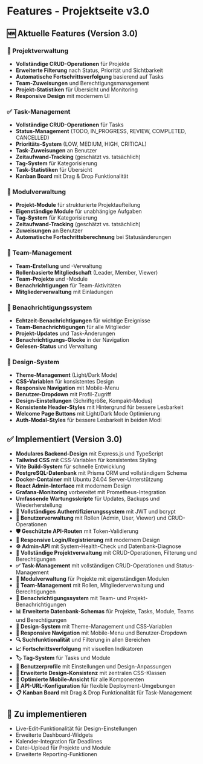 # Features - Projektseite v3.0

## 🆕 Aktuelle Features (Version 3.0)

### 📁 Projektverwaltung
- **Vollständige CRUD-Operationen** für Projekte
- **Erweiterte Filterung** nach Status, Priorität und Sichtbarkeit
- **Automatische Fortschrittsverfolgung** basierend auf Tasks
- **Team-Zuweisungen** und Berechtigungsmanagement
- **Projekt-Statistiken** für Übersicht und Monitoring
- **Responsive Design** mit modernem UI

### ✅ Task-Management
- **Vollständige CRUD-Operationen** für Tasks
- **Status-Management** (TODO, IN_PROGRESS, REVIEW, COMPLETED, CANCELLED)
- **Prioritäts-System** (LOW, MEDIUM, HIGH, CRITICAL)
- **Task-Zuweisungen** an Benutzer
- **Zeitaufwand-Tracking** (geschätzt vs. tatsächlich)
- **Tag-System** für Kategorisierung
- **Task-Statistiken** für Übersicht
- **Kanban Board** mit Drag & Drop Funktionalität

### 🧩 Modulverwaltung
- **Projekt-Module** für strukturierte Projektaufteilung
- **Eigenständige Module** für unabhängige Aufgaben
- **Tag-System** für Kategorisierung
- **Zeitaufwand-Tracking** (geschätzt vs. tatsächlich)
- **Zuweisungen** an Benutzer
- **Automatische Fortschrittsberechnung** bei Statusänderungen

### 👥 Team-Management
- **Team-Erstellung** und -Verwaltung
- **Rollenbasierte Mitgliedschaft** (Leader, Member, Viewer)
- **Team-Projekte** und -Module
- **Benachrichtigungen** für Team-Aktivitäten
- **Mitgliederverwaltung** mit Einladungen

### 🔔 Benachrichtigungssystem
- **Echtzeit-Benachrichtigungen** für wichtige Ereignisse
- **Team-Benachrichtigungen** für alle Mitglieder
- **Projekt-Updates** und Task-Änderungen
- **Benachrichtigungs-Glocke** in der Navigation
- **Gelesen-Status** und Verwaltung

### 🎨 Design-System
- **Theme-Management** (Light/Dark Mode)
- **CSS-Variablen** für konsistentes Design
- **Responsive Navigation** mit Mobile-Menu
- **Benutzer-Dropdown** mit Profil-Zugriff
- **Design-Einstellungen** (Schriftgröße, Kompakt-Modus)
- **Konsistente Header-Styles** mit Hintergrund für bessere Lesbarkeit
- **Welcome Page Buttons** mit Light/Dark Mode Optimierung
- **Auth-Modal-Styles** für bessere Lesbarkeit in beiden Modi

## ✅ Implementiert (Version 3.0)
- **Modulares Backend-Design** mit Express.js und TypeScript
- **Tailwind CSS** mit CSS-Variablen für konsistentes Styling
- **Vite Build-System** für schnelle Entwicklung
- **PostgreSQL-Datenbank** mit Prisma ORM und vollständigem Schema
- **Docker-Container** mit Ubuntu 24.04 Server-Unterstützung
- **React Admin-Interface** mit modernem Design
- **Grafana-Monitoring** vorbereitet mit Prometheus-Integration
- **Umfassende Wartungsskripte** für Updates, Backups und Wiederherstellung
- **🔐 Vollständiges Authentifizierungssystem** mit JWT und bcrypt
- **👥 Benutzerverwaltung** mit Rollen (Admin, User, Viewer) und CRUD-Operationen
- **🛡️ Geschützte API-Routen** mit Token-Validierung
- **📱 Responsive Login/Registrierung** mit modernem Design
- **⚙️ Admin-API** mit System-Health-Check und Datenbank-Diagnose
- **📁 Vollständige Projektverwaltung** mit CRUD-Operationen, Filterung und Berechtigungen
- **✅ Task-Management** mit vollständigen CRUD-Operationen und Status-Management
- **🧩 Modulverwaltung** für Projekte mit eigenständigen Modulen
- **👥 Team-Management** mit Rollen, Mitgliederverwaltung und Berechtigungen
- **🔔 Benachrichtigungssystem** mit Team- und Projekt-Benachrichtigungen
- **📊 Erweiterte Datenbank-Schemas** für Projekte, Tasks, Module, Teams und Berechtigungen
- **🎨 Design-System** mit Theme-Management und CSS-Variablen
- **📱 Responsive Navigation** mit Mobile-Menu und Benutzer-Dropdown
- **🔍 Suchfunktionalität** und Filterung in allen Bereichen
- **📈 Fortschrittsverfolgung** mit visuellen Indikatoren
- **🏷️ Tag-System** für Tasks und Module
- **👤 Benutzerprofile** mit Einstellungen und Design-Anpassungen
- **🎨 Erweiterte Design-Konsistenz** mit zentralen CSS-Klassen
- **📱 Optimierte Mobile-Ansicht** für alle Komponenten
- **🔧 API-URL-Konfiguration** für flexible Deployment-Umgebungen
- **📋 Kanban Board** mit Drag & Drop Funktionalität für Task-Management

## 🔄 Zu implementieren
- Live-Edit-Funktionalität für Design-Einstellungen
- Erweiterte Dashboard-Widgets
- Kalender-Integration für Deadlines
- Datei-Upload für Projekte und Module
- Erweiterte Reporting-Funktionen
